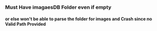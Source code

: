 ### Must Have imagaesDB Folder even if empty
#### or else won't be able to parse the folder for images and Crash since no Valid Path Provided